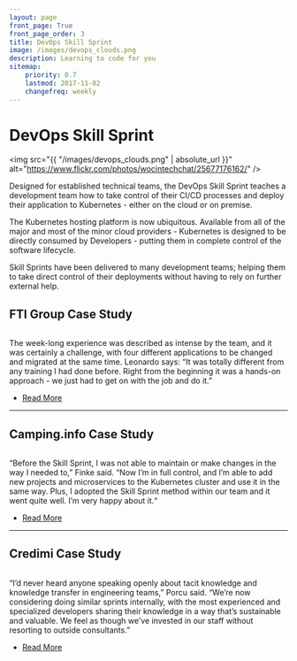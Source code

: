 ```yaml
---
layout: page
front_page: True
front_page_order: 3
title: DevOps Skill Sprint
image: /images/devops_clouds.png
description: Learning to code for you
sitemap:
    priority: 0.7
    lastmod: 2017-11-02
    changefreq: weekly
---
```


# DevOps Skill Sprint

<span class="image left"><img src="{{ "/images/devops_clouds.png" | absolute_url }}" alt="https://www.flickr.com/photos/wocintechchat/25677176162/" /></span>

Designed for established technical teams, the DevOps Skill Sprint teaches a development team how to take control of their CI/CD processes and deploy their application to Kubernetes - either on the cloud or on premise.

The Kubernetes hosting platform is now ubiquitous. Available from all of the major and most of the minor cloud providers - Kubernetes is designed to be directly consumed by Developers - putting them in complete control of the software lifecycle.

Skill Sprints have been delivered to many development teams; helping them to take direct control of their deployments without having to rely on further external help.

<div class="box">
    <h2>FTI Group Case Study</h2>
    <span class="image right"><img src="{{ "/images/fti-group.png" | absolute_url }}" alt="" /></span>
    <p>The week-long experience was described as intense by the team, and it was certainly a challenge, with four different applications to be changed and migrated at the same time. Leonardo says: “It was totally different from any training I had done before. Right from the beginning it was a hands-on approach - we just had to get on with the job and do it.”</p>
    <ul class="actions">
		<li><a href="/blog/fti-group/" class="button special">Read More</a></li>
    </ul>
</div>
<hr />
<div class="box">
    <h2>Camping.info Case Study</h2>
    <span class="image right"><img src="{{ "/images/camping-info.png" | absolute_url }}" alt="" /></span>
    <p>“Before the Skill Sprint, I was not able to maintain or make changes in the way I needed to,” Finke said. “Now I’m in full control, and I’m able to add new projects and microservices to the Kubernetes cluster and use it in the same way. Plus, I adopted the Skill Sprint method within our team and it went quite well. I’m very happy about it.“</p>
    <ul class="actions">
		<li><a href="/blog/camping-info/" class="button special">Read More</a></li>
    </ul>
</div>
<hr />
<div class="box">
    <h2>Credimi Case Study</h2>
    <span class="image right"><img src="{{ "/images/credimi.png" | absolute_url }}" alt="" /></span>
    <p>“I’d never heard anyone speaking openly about tacit knowledge and knowledge transfer in engineering teams,” Porcu said. “We’re now considering doing similar sprints internally, with the most experienced and specialized developers sharing their knowledge in a way that’s sustainable and valuable. We feel as though we’ve invested in our staff without resorting to outside consultants.”</p>
    <ul class="actions">
		<li><a href="/blog/credimi/" class="button special">Read More</a></li>
    </ul>
</div>




